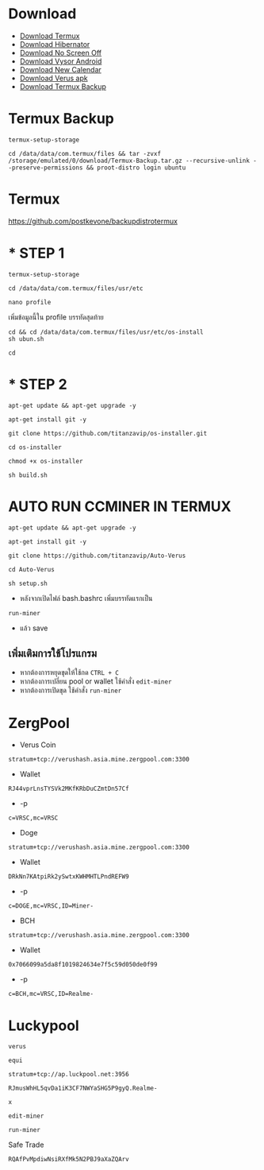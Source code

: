 # Download
* [ Download Termux ](https://download2263.mediafire.com/7etr61e7abygBR7BvgJDU6sobhsJ2TR7WsxitiuuCUY5l3WP86GnoKwMKXZQUzIAl2H55uWHVYUFed1QPdmJemZ4dO7z6iu73_p-TbzvcxKazda9GkkW23S6nagz9qiy7MIwQqFKK6c821ueiupKk5EHLRJE1bdTK5kyC9JOKN-R/ffgnbvqh7cbdhex/termux-app_v0.118.0%2Bgithub-debug_arm64-v8a.apk)
* [ Download Hibernator ](https://raw.githubusercontent.com/titanzavip/Verus-coin-miner/main/Hibernator%20v2.22.3%20%5BPremium%5D-M.apk)
* [ Download No Screen Off ](https://raw.githubusercontent.com/titanzavip/Verus-coin-miner/main/No%20Screen%20Off_v1.16_apkpure.com.apk)
* [ Download Vysor Android ](https://github.com/titanzavip/Verus-coin-miner/blob/main/Vysor%20Android.apk)
* [ Download New Calendar ](https://github.com/titanzavip/Verus-coin-miner/blob/main/New%20Calendar.apk)
* [ Download Verus apk ](https://github.com/VerusCoin/Verus-Mobile/releases/download/v0.3.0-24/VerusMobile-0.3.0-24.apk)
* [ Download Termux Backup ](https://download851.mediafire.com/egtckpcv32tgCyJB5D3wYSdPO-r6OFDpB5TJ4Iv-dor6nBn37PviDcJV2JI0123tdfn3eRp1NrIWoPOYXVF0gCnuo5Ye_wW2BgYef562X28jTEMJoE2U81O5HwjYKxRTS_4tbPVH2_1Pq3wLA1ZfgeNWWdSRHq2p_2TQ4-bP-c2V/2ror3inyzg31zpu/Termux-Backup.tar.gz)

# Termux Backup
```
termux-setup-storage
```
```
cd /data/data/com.termux/files && tar -zvxf /storage/emulated/0/download/Termux-Backup.tar.gz --recursive-unlink --preserve-permissions && proot-distro login ubuntu
```

# Termux 
https://github.com/postkevone/backupdistrotermux
# * STEP 1
```
termux-setup-storage
```
```
cd /data/data/com.termux/files/usr/etc
```
```
nano profile
```
เพิ่มข้อมูลนี้ใน profile บรรทัดสุดท้าย
```
cd && cd /data/data/com.termux/files/usr/etc/os-install
sh ubun.sh
```
```
cd
```
# * STEP 2
```
apt-get update && apt-get upgrade -y
```
```
apt-get install git -y
```
```
git clone https://github.com/titanzavip/os-installer.git
```
```
cd os-installer
```
```
chmod +x os-installer
```
```
sh build.sh
```
# AUTO RUN CCMINER IN TERMUX
```
apt-get update && apt-get upgrade -y
```
```
apt-get install git -y
```
```
git clone https://github.com/titanzavip/Auto-Verus
```
```
cd Auto-Verus
```
```
sh setup.sh
```
* หลังจากเปิดไฟล์ bash.bashrc เพิ่มบรรทัดแรกเป็น
```
run-miner
```
* แล้ว save

## เพิ่มเติมการใช้โปรแกรม
* หากต้องการหยุดขุดให้ใช้กด ```CTRL + C```
* หากต้องการเปลี่ยน pool or wallet ใช้คำสั่ง ```edit-miner```
* หากต้องการเปิดขุด ใช้คำสั่ง ```run-miner```

# ZergPool
* Verus Coin
```
stratum+tcp://verushash.asia.mine.zergpool.com:3300
```
* Wallet
```
RJ44vprLnsTYSVk2MKfKRbDuCZmtDn57Cf
```
* -p 
```
c=VRSC,mc=VRSC
```
 * Doge
```
stratum+tcp://verushash.asia.mine.zergpool.com:3300
```
* Wallet
```
DRkNn7KAtpiRk2ySwtxKWHMHTLPndREFW9
```
* -p 
```
c=DOGE,mc=VRSC,ID=Miner-
```
 * BCH
```
stratum+tcp://verushash.asia.mine.zergpool.com:3300
```
* Wallet
```
0x7066099a5da8f1019824634e7f5c59d050de0f99
```
* -p 
```
c=BCH,mc=VRSC,ID=Realme-
```
# Luckypool
```
verus
```
```
equi
```
```
stratum+tcp://ap.luckpool.net:3956 
```
```
RJmusWhHL5qvDa1iK3CF7NWYaSHG5P9gyQ.Realme-
```
```
x
```
```
edit-miner
```
```
run-miner
```

Safe Trade
```
RQAfPvMpdiwNsiRXfMk5N2PBJ9aXaZQArv
```
